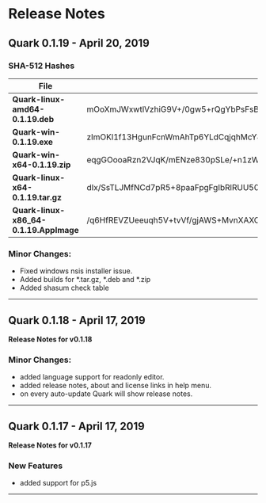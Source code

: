 # Release Notes

## Quark 0.1.19 - April 20, 2019
### SHA-512 Hashes
| File | Hash |
| ----- | ----- |
| __Quark-linux-amd64-0.1.19.deb__ | mOoXmJWxwtlVzhiG9V+/0gw5+rQgYbPsFsBNxbXSB6BoEvts0vN8nEc+BioyjpA5cN3Lx0VTyAEbm/mE/NZNNQ==  |
| __Quark-win-0.1.19.exe__ | zImOKl1f13HgunFcnWmAhTp6YLdCqjqhMcY88n8Ap+a0pCN/XRSKaanTv5o+h6lvKiYejPTDxJDtjwF6mYGA2Q==  |
| __Quark-win-x64-0.1.19.zip__ | eqgGOooaRzn2VJqK/mENze830pSLe/+n1zWz6Km6ijp28kq2m8tFt2w94SkC1YnI2uEIS2dQ1uALk8+QSNZyjA==  |
| __Quark-linux-x64-0.1.19.tar.gz__ | dIx/SsTLJMfNCd7pR5+8paaFpgFgIbRlRUU50lL4pAxzsW9TltFhFqokJ3MUVtlmns8Y9FfJ/b4ITapTBgQd5w==  |
| __Quark-linux-x86_64-0.1.19.AppImage__ | /q6HfREVZUeeuqh5V+tvVf/gjAWS+MvnXAXCcOPn832sDf+tL5sMB3f4b2ntglTTjakCmnotYAljmeXIg3+QtQ==  |



### Minor Changes:
* Fixed windows nsis installer issue.
* Added builds for *.tar.gz, *.deb and *.zip
* Added shasum check table


----------------------------------------------


## Quark 0.1.18 - April 17, 2019
__Release Notes for v0.1.18__

### Minor Changes:
* added language support for readonly editor.
* added release notes, about and license links in help menu.
* on every auto-update Quark will show release notes. 


----------------------------------------------


## Quark 0.1.17 - April 17, 2019
__Release Notes for v0.1.17__

### New Features
* added support for p5.js


----------------------------------------------

